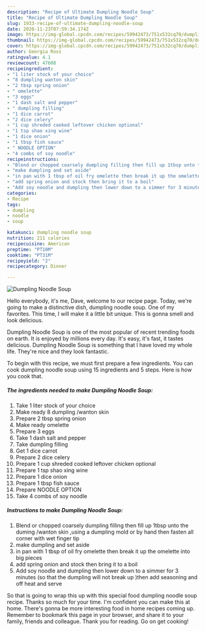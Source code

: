 ```yaml
---
description: "Recipe of Ultimate Dumpling Noodle Soup"
title: "Recipe of Ultimate Dumpling Noodle Soup"
slug: 1933-recipe-of-ultimate-dumpling-noodle-soup
date: 2020-11-23T07:59:34.174Z
image: https://img-global.cpcdn.com/recipes/59942473/751x532cq70/dumpling-noodle-soup-recipe-main-photo.jpg
thumbnail: https://img-global.cpcdn.com/recipes/59942473/751x532cq70/dumpling-noodle-soup-recipe-main-photo.jpg
cover: https://img-global.cpcdn.com/recipes/59942473/751x532cq70/dumpling-noodle-soup-recipe-main-photo.jpg
author: Georgia Ross
ratingvalue: 4.1
reviewcount: 47608
recipeingredient:
- "1 liter stock of your choice"
- "8 dumpling wanton skin"
- "2 tbsp spring onion"
- " omelette"
- "3 eggs"
- "1 dash salt and pepper"
- " dumpling filling"
- "1 dice carrot"
- "2 dice celery"
- "1 cup shreded cooked leftover chicken optional"
- "1 tsp shao xing wine"
- "1 dice onion"
- "1 tbsp fish sauce"
- " NOODLE OPTION"
- "4 combs of soy noodle"
recipeinstructions:
- "Blend or chopped coarsely dumpling filling then fill up 1tbsp unto the duming /wanton skin ,using a dumpling mold or by hand then fasten all corner with wet finger tip"
- "make dumpling and set aside"
- "in pan with 1 tbsp of oil fry omelette then break it up the omelette into big pieces"
- "add spring onion and stock then bring it to a boil"
- "Add soy noodle and dumpling then lower down to a simmer for 3 minutes  (so that the dumpling will not break up )then add seasoning and off heat and serve"
categories:
- Recipe
tags:
- dumpling
- noodle
- soup

katakunci: dumpling noodle soup 
nutrition: 211 calories
recipecuisine: American
preptime: "PT10M"
cooktime: "PT31M"
recipeyield: "2"
recipecategory: Dinner

---
```



![Dumpling Noodle Soup](https://img-global.cpcdn.com/recipes/59942473/751x532cq70/dumpling-noodle-soup-recipe-main-photo.jpg)

Hello everybody, it's me, Dave, welcome to our recipe page. Today, we're going to make a distinctive dish, dumpling noodle soup. One of my favorites. This time, I will make it a little bit unique. This is gonna smell and look delicious.



Dumpling Noodle Soup is one of the most popular of recent trending foods on earth. It is enjoyed by millions every day. It's easy, it's fast, it tastes delicious. Dumpling Noodle Soup is something that I have loved my whole life. They're nice and they look fantastic.


To begin with this recipe, we must first prepare a few ingredients. You can cook dumpling noodle soup using 15 ingredients and 5 steps. Here is how you cook that.

<!--inarticleads1-->

##### The ingredients needed to make Dumpling Noodle Soup:

1. Take 1 liter stock of your choice
1. Make ready 8 dumpling /wanton skin
1. Prepare 2 tbsp spring onion
1. Make ready  omelette
1. Prepare 3 eggs
1. Take 1 dash salt and pepper
1. Take  dumpling filling
1. Get 1 dice carrot
1. Prepare 2 dice celery
1. Prepare 1 cup shreded cooked leftover chicken optional
1. Prepare 1 tsp shao xing wine
1. Prepare 1 dice onion
1. Prepare 1 tbsp fish sauce
1. Prepare  NOODLE OPTION
1. Take 4 combs of soy noodle




<!--inarticleads2-->

##### Instructions to make Dumpling Noodle Soup:

1. Blend or chopped coarsely dumpling filling then fill up 1tbsp unto the duming /wanton skin ,using a dumpling mold or by hand then fasten all corner with wet finger tip
1. make dumpling and set aside
1. in pan with 1 tbsp of oil fry omelette then break it up the omelette into big pieces
1. add spring onion and stock then bring it to a boil
1. Add soy noodle and dumpling then lower down to a simmer for 3 minutes  (so that the dumpling will not break up )then add seasoning and off heat and serve




So that is going to wrap this up with this special food dumpling noodle soup recipe. Thanks so much for your time. I'm confident you can make this at home. There's gonna be more interesting food in home recipes coming up. Remember to bookmark this page in your browser, and share it to your family, friends and colleague. Thank you for reading. Go on get cooking!
